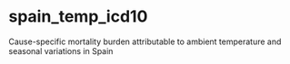 # spain_temp_icd10
Cause-specific mortality burden attributable to ambient temperature and seasonal variations in Spain
